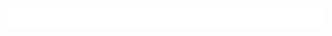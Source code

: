 <div align="center">
	<br>
	<a href="https://raw.githubusercontent.com/fractaledmind/css-in-readme-like-wat/master/readme.md">
		<img src="header.svg" width="100%" height="32">
	</a>
	<br>
</div>
